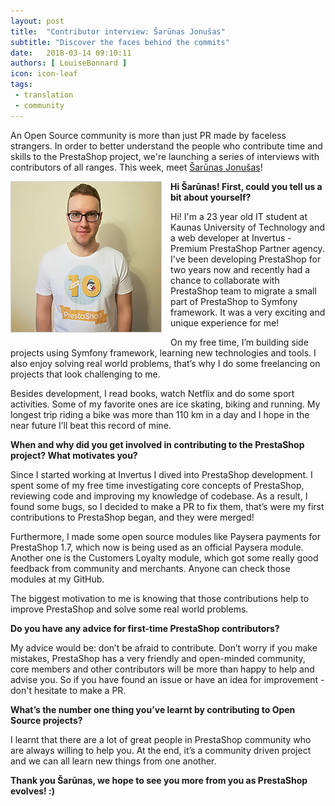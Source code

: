 ```yaml
---
layout: post
title:  "Contributor interview: Šarūnas Jonušas"
subtitle: "Discover the faces behind the commits"
date:   2018-03-14 09:10:11
authors: [ LouiseBonnard ]
icon: icon-leaf
tags:
 - translation
 - community
---
```


An Open Source community is more than just PR made by faceless strangers. In order to better understand the people who contribute time and skills to the PrestaShop project, we're launching a series of interviews with contributors of all ranges. This week, meet [Šarūnas Jonušas](https://github.com/sarjon)!


<img style="border: 1px solid #CCC; float: left; margin: 0 1em 1em 0;" width="240" height="240" src="/assets/images/2019/07/Sarunas-Jonusas.png">


**Hi Šarūnas! First, could you tell us a bit about yourself?**

Hi! I'm a 23 year old IT student at Kaunas University of Technology and a web developer at Invertus - Premium PrestaShop Partner agency. I've been developing PrestaShop for two years now and recently had a chance to collaborate with PrestaShop team to migrate a small part of PrestaShop to Symfony framework. It was a very exciting and unique experience for me!

On my free time, I’m building side projects using Symfony framework, learning new technologies and tools. I also enjoy solving real world problems, that’s why I do some freelancing on projects that look challenging to me. 

Besides development, I read books, watch Netflix and do some sport activities. Some of my favorite ones are ice skating, biking and running. My longest trip riding a bike was more than 110 km in a day and I hope in the near future I’ll beat this record of mine.


**When and why did you get involved in contributing to the PrestaShop project? What motivates you?**

Since I started working at Invertus I dived into PrestaShop development. I spent some of my free time investigating core concepts of PrestaShop, reviewing code and improving my knowledge of codebase. As a result, I found some bugs, so I decided to make a PR to fix them, that’s were my first contributions to PrestaShop began, and they were merged!
 
Furthermore, I made some open source modules like Paysera payments for PrestaShop 1.7, which now is being used as an official Paysera module. Another one is the Customers Loyalty module, which got some really good feedback from community and merchants. Anyone can check those modules at my GitHub.

The biggest motivation to me is knowing that those contributions help to improve PrestaShop and solve some real world problems.


**Do you have any advice for first-time PrestaShop contributors?**

My advice would be: don’t be afraid to contribute. Don’t worry if you make mistakes, PrestaShop has a very friendly and open-minded community, core members and other contributors will be more than happy to help and advise you. So if you have found an issue or have an idea for improvement - don't hesitate to make a PR.


**What’s the number one thing you’ve learnt by contributing to Open Source projects?**

I learnt that there are a lot of great people in PrestaShop community who are always willing to help you. At the end, it’s a community driven project and we can all learn new things from one another.

**Thank you Šarūnas, we hope to see you more from you as PrestaShop evolves! :)**
